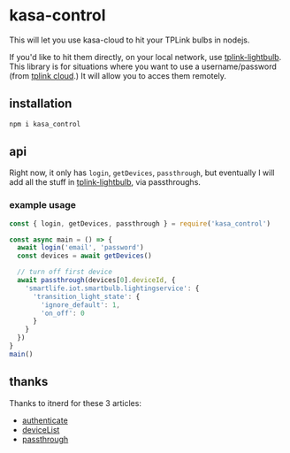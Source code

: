 # kasa-control

This will let you use kasa-cloud to hit your TPLink bulbs in nodejs.

If you'd like to hit them directly, on your local network, use [tplink-lightbulb](https://github.com/konsumer/tplink-lightbulb). This library is for situations where you want to use a username/password (from [tplink cloud](https://www.tplinkcloud.com/).) It will allow you to acces them remotely.

## installation

```sh
npm i kasa_control
```

## api

Right now, it only has `login`, `getDevices`, `passthrough`, but eventually I will add all the stuff in [tplink-lightbulb](https://github.com/konsumer/tplink-lightbulb), via passthroughs.


### example usage

```js
const { login, getDevices, passthrough } = require('kasa_control')

const async main = () => {
  await login('email', 'password')
  const devices = await getDevices()

  // turn off first device
  await passthrough(devices[0].deviceId, {
    'smartlife.iot.smartbulb.lightingservice': {
      'transition_light_state': {
        'ignore_default': 1,
        'on_off': 0
      }
    }
  })
}
main()

```

## thanks

Thanks to itnerd for these 3 articles:

* [authenticate](http://itnerd.space/2017/06/19/how-to-authenticate-to-tp-link-cloud-api/)
* [deviceList](http://itnerd.space/2017/05/21/how-to-get-the-tp-link-hs100-cloud-end-point-url/)
* [passthrough](http://itnerd.space/2017/01/22/how-to-control-your-tp-link-hs100-smartplug-from-internet/)
